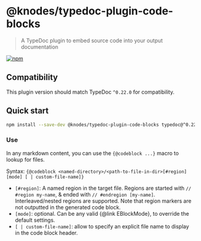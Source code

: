 <!-- HEADER -->
# @knodes/typedoc-plugin-code-blocks

> A TypeDoc plugin to embed source code into your output documentation

[![npm](https://img.shields.io/npm/v/knodes/typedoc-plugin-code-blocks)](https://www.npmjs.com/package/@knodes/typedoc-plugin-code-blocks)

## Compatibility

This plugin version should match TypeDoc `^0.22.0` for compatibility.

## Quick start

```sh
npm install --save-dev @knodes/typedoc-plugin-code-blocks typedoc@^0.22.0
```

<!-- HEADER end -->

### Use

In any markdown content, you can use the `{@codeblock ...}` macro to lookup for files.

Syntax: `{@codeblock <named-directory>/<path-to-file-in-dir>[#region] [mode] [ | custom-file-name]}`

* `[#region]`: A named region in the target file. Regions are started with `// #region my-name`, & ended with `// #endregion [my-name]`. Interleaved/nested regions are supported. Note that region markers are not outputted in the generated code block.
* `[mode]`: optional. Can be any valid {@link EBlockMode}, to override the default settings.
* `[ | custom-file-name]`: allow to specify an explicit file name to display in the code block header.